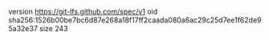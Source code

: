 version https://git-lfs.github.com/spec/v1
oid sha256:1526b00be7bc6d87e268a18f17ff2caada080a6ac29c25d7ee1f62de95a32e37
size 243
